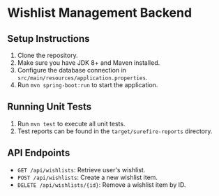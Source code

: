 # Wishlist Management Backend

## Setup Instructions

1. Clone the repository.
2. Make sure you have JDK 8+ and Maven installed.
3. Configure the database connection in `src/main/resources/application.properties`.
4. Run `mvn spring-boot:run` to start the application.

## Running Unit Tests

1. Run `mvn test` to execute all unit tests.
2. Test reports can be found in the `target/surefire-reports` directory.

## API Endpoints

- `GET /api/wishlists`: Retrieve user's wishlist.
- `POST /api/wishlists`: Create a new wishlist item.
- `DELETE /api/wishlists/{id}`: Remove a wishlist item by ID.
